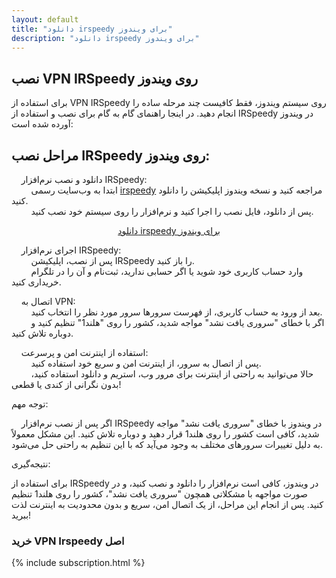 ```yaml
---
layout: default
title: "دانلود irspeedy برای ویندوز"
description: "دانلود irspeedy برای ویندوز"
---
```



<h2>نصب VPN IRSpeedy روی ویندوز</h2>
<p>برای استفاده از VPN IRSpeedy روی سیستم ویندوز، فقط کافیست چند مرحله ساده را انجام دهید. در اینجا راهنمای گام به گام
    برای نصب و استفاده از IRSpeedy در ویندوز آورده شده است:</p>
<h2>مراحل نصب IRSpeedy روی ویندوز:</h2>
<p>&nbsp; &nbsp; دانلود و نصب نرم‌افزار IRSpeedy:<br>&nbsp; &nbsp; &nbsp; &nbsp; ابتدا به وب‌سایت رسمی <a
        href="https://irspeedy.github.io/">irspeedy</a> مراجعه کنید و نسخه ویندوز اپلیکیشن را دانلود کنید.<br>&nbsp;
    &nbsp; &nbsp; &nbsp; پس از دانلود، فایل نصب را اجرا کنید و نرم‌افزار را روی سیستم خود نصب کنید.</p>
<p style="text-align: center;"><a href="https://irspeedyco.online/howtousemyvpnaccount" target="_blank" class="price-link btn btn-lg btn-primary">دانلود irspeedy برای ویندوز</a>
</p>
<p>&nbsp; &nbsp; اجرای نرم‌افزار IRSpeedy:<br>&nbsp; &nbsp; &nbsp; &nbsp; پس از نصب، اپلیکیشن IRSpeedy را باز
    کنید.<br>&nbsp; &nbsp; &nbsp; &nbsp; وارد حساب کاربری خود شوید یا اگر حسابی ندارید، ثبت‌نام و آن را در تلگرام
    خریداری کنید.</p>
<p>&nbsp; &nbsp; اتصال به VPN:<br>&nbsp; &nbsp; &nbsp; &nbsp; بعد از ورود به حساب کاربری، از فهرست سرورها سرور مورد نظر
    را انتخاب کنید.<br>&nbsp; &nbsp; &nbsp; &nbsp; اگر با خطای "سروری یافت نشد" مواجه شدید، کشور را روی "هلند1" تنظیم
    کنید و دوباره تلاش کنید.</p>
<p>&nbsp; &nbsp; استفاده از اینترنت امن و پرسرعت:<br>&nbsp; &nbsp; &nbsp; &nbsp; پس از اتصال به سرور، از اینترنت امن و
    سریع خود استفاده کنید.<br>&nbsp; &nbsp; &nbsp; &nbsp; حالا می‌توانید به راحتی از اینترنت برای مرور وب، استریم و
    دانلود استفاده کنید، بدون نگرانی از کندی یا قطعی!</p>
<p>توجه مهم:</p>
<p>&nbsp; &nbsp; اگر پس از نصب نرم‌افزار IRSpeedy در ویندوز با خطای "سروری یافت نشد" مواجه شدید، کافی است کشور را روی
    هلند1 قرار دهید و دوباره تلاش کنید. این مشکل معمولاً به دلیل تغییرات سرورهای مختلف به وجود می‌آید که با این تنظیم به
    راحتی حل می‌شود.</p>
<p>نتیجه‌گیری:</p>
<p>برای استفاده از IRSpeedy در ویندوز، کافی است نرم‌افزار را دانلود و نصب کنید، و در صورت مواجهه با مشکلاتی همچون "سروری
    یافت نشد"، کشور را روی هلند1 تنظیم کنید. پس از انجام این مراحل، از یک اتصال امن، سریع و بدون محدودیت به اینترنت لذت
    ببرید!</p>
<p>

<h3 class="text-center mt-5 mb-3">خرید VPN Irspeedy اصل</h3>
{% include subscription.html %}
